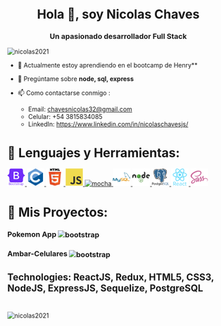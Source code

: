 <h1 align="center">Hola 👋, soy Nicolas Chaves</h1>
<h3 align="center">Un apasionado desarrollador Full Stack</h3>

<p align="left"> <img src="https://i.pinimg.com/736x/e6/4e/c1/e64ec1e23bff58b88e843078b58da44f.jpg" alt="nicolas2021" /> </p>

- 🌱 Actualmente estoy aprendiendo en el bootcamp de Henry**

- 💬 Pregúntame sobre **node, sql, express**

- 📫 Como contactarse conmigo : 
  - Email: chavesnicolas32@gmail.com
  - Celular: +54 3815834085
  - LinkedIn: https://www.linkedin.com/in/nicolaschavesjs/ 

<h1 align="left">🚀 Lenguajes y Herramientas:</h1>
<p align="left"> <a href="https://getbootstrap.com" target="_blank" rel="noreferrer"> <img src="https://raw.githubusercontent.com/devicons/devicon/master/icons/bootstrap/bootstrap-plain-wordmark.svg" alt="bootstrap" width="40" height="40"/> </a> <a href="https://www.cprogramming.com/" target="_blank" rel="noreferrer"> <img src="https://raw.githubusercontent.com/devicons/devicon/master/icons/c/c-original.svg" alt="c" width="40" height="40"/> </a> <a href="https://www.w3.org/html/" target="_blank" rel="noreferrer"> <img src="https://raw.githubusercontent.com/devicons/devicon/master/icons/html5/html5-original-wordmark.svg" alt="html5" width="40" height="40"/> </a> <a href="https://developer.mozilla.org/en-US/docs/Web/JavaScript" target="_blank" rel="noreferrer"> <img src="https://raw.githubusercontent.com/devicons/devicon/master/icons/javascript/javascript-original.svg" alt="javascript" width="40" height="40"/> </a> <a href="https://mochajs.org" target="_blank" rel="noreferrer"> <img src="https://www.vectorlogo.zone/logos/mochajs/mochajs-icon.svg" alt="mocha" width="40" height="40"/> </a> <a href="https://www.mysql.com/" target="_blank" rel="noreferrer"> <img src="https://raw.githubusercontent.com/devicons/devicon/master/icons/mysql/mysql-original-wordmark.svg" alt="mysql" width="40" height="40"/> </a> <a href="https://nodejs.org" target="_blank" rel="noreferrer"> <img src="https://raw.githubusercontent.com/devicons/devicon/master/icons/nodejs/nodejs-original-wordmark.svg" alt="nodejs" width="40" height="40"/> </a> <a href="https://www.postgresql.org" target="_blank" rel="noreferrer"> <img src="https://raw.githubusercontent.com/devicons/devicon/master/icons/postgresql/postgresql-original-wordmark.svg" alt="postgresql" width="40" height="40"/> </a> <a href="https://reactjs.org/" target="_blank" rel="noreferrer"> <img src="https://raw.githubusercontent.com/devicons/devicon/master/icons/react/react-original-wordmark.svg" alt="react" width="40" height="40"/> </a> <a href="https://sass-lang.com" target="_blank" rel="noreferrer"> <img src="https://raw.githubusercontent.com/devicons/devicon/master/icons/sass/sass-original.svg" alt="sass" width="40" height="40"/> </a> </p>

<h1 align="left">📌 Mis Proyectos: </h3>
<h3>Pokemon App <img align="center" src="https://cdn-icons-png.flaticon.com/128/1752/1752681.png" alt="bootstrap" width="40" height="40"/></h3>
<h3>Ambar-Celulares <img align="center" src="https://github.com/user-attachments/assets/e8ab2da2-5685-42e2-99e8-591be6ec563c" alt="bootstrap" width="40" height="40"/></h3>
<h2>Technologies: ReactJS, Redux, HTML5, CSS3, NodeJS, ExpressJS, Sequelize, PostgreSQL</h2>

<h1></h1>
<p><img align="center" src="https://github-readme-stats.vercel.app/api/top-langs?username=nicolas2021&show_icons=true&locale=en&layout=compact" alt="nicolas2021" /></p>
